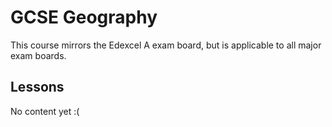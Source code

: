 # GCSE Geography

This course mirrors the Edexcel A exam board, but is applicable to all major
exam boards.

## Lessons

No content yet :\(

